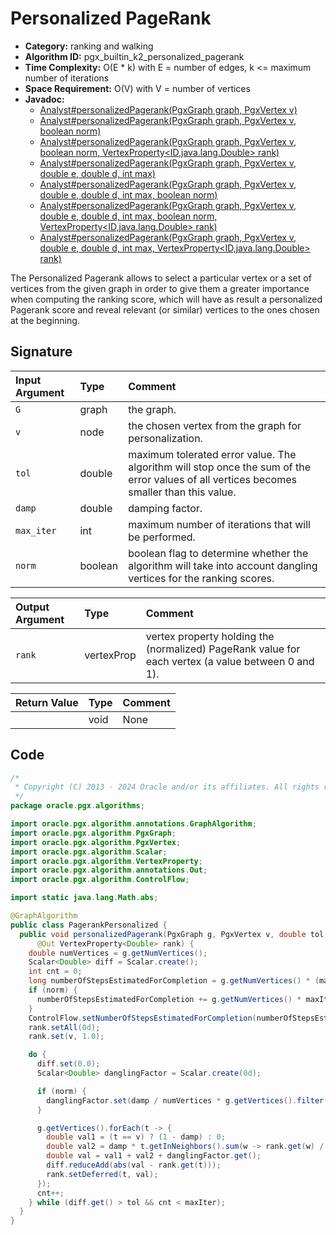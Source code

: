 # Personalized PageRank

- **Category:** ranking and walking
- **Algorithm ID:** pgx_builtin_k2_personalized_pagerank
- **Time Complexity:** O(E * k) with E = number of edges, k <= maximum number of iterations
- **Space Requirement:** O(V) with V = number of vertices
- **Javadoc:**
  - [Analyst#personalizedPagerank(PgxGraph graph, PgxVertex<ID> v)](https://docs.oracle.com/en/database/oracle/property-graph/24.3/spgjv/oracle/pgx/api/Analyst.html#personalizedPagerank_oracle_pgx_api_PgxGraph_oracle_pgx_api_PgxVertex_)
  - [Analyst#personalizedPagerank(PgxGraph graph, PgxVertex<ID> v, boolean norm)](https://docs.oracle.com/en/database/oracle/property-graph/24.3/spgjv/oracle/pgx/api/Analyst.html#personalizedPagerank_oracle_pgx_api_PgxGraph_oracle_pgx_api_PgxVertex_boolean_)
  - [Analyst#personalizedPagerank(PgxGraph graph, PgxVertex<ID> v, boolean norm, VertexProperty<ID,java.lang.Double> rank)](https://docs.oracle.com/en/database/oracle/property-graph/24.3/spgjv/oracle/pgx/api/Analyst.html#personalizedPagerank_oracle_pgx_api_PgxGraph_oracle_pgx_api_PgxVertex_boolean_oracle_pgx_api_VertexProperty_)
  - [Analyst#personalizedPagerank(PgxGraph graph, PgxVertex<ID> v, double e, double d, int max)](https://docs.oracle.com/en/database/oracle/property-graph/24.3/spgjv/oracle/pgx/api/Analyst.html#personalizedPagerank_oracle_pgx_api_PgxGraph_oracle_pgx_api_PgxVertex_double_double_int_)
  - [Analyst#personalizedPagerank(PgxGraph graph, PgxVertex<ID> v, double e, double d, int max, boolean norm)](https://docs.oracle.com/en/database/oracle/property-graph/24.3/spgjv/oracle/pgx/api/Analyst.html#personalizedPagerank_oracle_pgx_api_PgxGraph_oracle_pgx_api_PgxVertex_double_double_int_boolean_)
  - [Analyst#personalizedPagerank(PgxGraph graph, PgxVertex<ID> v, double e, double d, int max, boolean norm, VertexProperty<ID,java.lang.Double> rank)](https://docs.oracle.com/en/database/oracle/property-graph/24.3/spgjv/oracle/pgx/api/Analyst.html#personalizedPagerank_oracle_pgx_api_PgxGraph_oracle_pgx_api_PgxVertex_double_double_int_boolean_oracle_pgx_api_VertexProperty_)
  - [Analyst#personalizedPagerank(PgxGraph graph, PgxVertex<ID> v, double e, double d, int max, VertexProperty<ID,java.lang.Double> rank)](https://docs.oracle.com/en/database/oracle/property-graph/24.3/spgjv/oracle/pgx/api/Analyst.html#personalizedPagerank_oracle_pgx_api_PgxGraph_oracle_pgx_api_PgxVertex_double_double_int_oracle_pgx_api_VertexProperty_)

The Personalized Pagerank allows to select a particular vertex or a set of vertices from the given graph in order to give them a greater importance when computing the ranking score, which will have as result a personalized Pagerank score and reveal relevant (or similar) vertices to the ones chosen at the beginning.

## Signature

| Input Argument | Type | Comment |
| :--- | :--- | :--- |
| `G` | graph | the graph. |
| `v` | node | the chosen vertex from the graph for personalization. |
| `tol` | double | maximum tolerated error value. The algorithm will stop once the sum of the error values of all vertices becomes smaller than this value. |
| `damp` | double | damping factor. |
| `max_iter` | int | maximum number of iterations that will be performed. |
| `norm` | boolean | boolean flag to determine whether the algorithm will take into account dangling vertices for the ranking scores. |

| Output Argument | Type | Comment |
| :--- | :--- | :--- |
| `rank` | vertexProp<double> | vertex property holding the (normalized) PageRank value for each vertex (a value between 0 and 1). |

| Return Value | Type | Comment |
| :--- | :--- | :--- |
| | void | None |

## Code

```java
/*
 * Copyright (C) 2013 - 2024 Oracle and/or its affiliates. All rights reserved.
 */
package oracle.pgx.algorithms;

import oracle.pgx.algorithm.annotations.GraphAlgorithm;
import oracle.pgx.algorithm.PgxGraph;
import oracle.pgx.algorithm.PgxVertex;
import oracle.pgx.algorithm.Scalar;
import oracle.pgx.algorithm.VertexProperty;
import oracle.pgx.algorithm.annotations.Out;
import oracle.pgx.algorithm.ControlFlow;

import static java.lang.Math.abs;

@GraphAlgorithm
public class PagerankPersonalized {
  public void personalizedPagerank(PgxGraph g, PgxVertex v, double tol, double damp, int maxIter, boolean norm,
      @Out VertexProperty<Double> rank) {
    double numVertices = g.getNumVertices();
    Scalar<Double> diff = Scalar.create();
    int cnt = 0;
    long numberOfStepsEstimatedForCompletion = g.getNumVertices() * (maxIter * 2 + 1) + maxIter;
    if (norm) {
      numberOfStepsEstimatedForCompletion += g.getNumVertices() * maxIter;
    }
    ControlFlow.setNumberOfStepsEstimatedForCompletion(numberOfStepsEstimatedForCompletion);
    rank.setAll(0d);
    rank.set(v, 1.0);

    do {
      diff.set(0.0);
      Scalar<Double> danglingFactor = Scalar.create(0d);

      if (norm) {
        danglingFactor.set(damp / numVertices * g.getVertices().filter(n -> n.getOutDegree() == 0).sum(rank));
      }

      g.getVertices().forEach(t -> {
        double val1 = (t == v) ? (1 - damp) : 0;
        double val2 = damp * t.getInNeighbors().sum(w -> rank.get(w) / w.getOutDegree());
        double val = val1 + val2 + danglingFactor.get();
        diff.reduceAdd(abs(val - rank.get(t)));
        rank.setDeferred(t, val);
      });
      cnt++;
    } while (diff.get() > tol && cnt < maxIter);
  }
}
```

